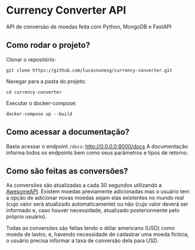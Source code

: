# Currency Converter API

API de conversão de moedas feita com Python, MongoDB e FastAPI

## Como rodar o projeto?

Clonar o repositório:
```shell
git clone https://github.com/lucasnunesg/currency-converter.git
```
Navegar para a pasta do projeto:
```shell
cd currency-converter
```

Executar o docker-compose:
```
docker-compose up --build
```

## Como acessar a documentação?

Basta acessar o endpoint `/docs`: http://0.0.0.0:8000/docs
A documentação informa todos os endpoints bem como seus parâmetros e tipos de retorno.

## Como são feitas as conversões?

As conversões são atualizadas a cada 30 segundos utilizando a [AwesomeAPI](https://docs.awesomeapi.com.br/api-de-moedas).
Existem moedas previamente adicionadas mas o usuário tem a opção de adicionar novas moedas sejam elas existentes no mundo real (cujo valor será atualizado automaticamente) ou não (cujo valor deverá ser informado e, caso houver necessidade, atualizado posteriormente pelo próprio usuário).

Todas as conversões são feitas tendo o dólar americano (USD) como moeda de lastro, e, havendo necessidade de cadastrar uma moeda fictícia, o usuário precisa informar a taxa de conversão dela para USD.


